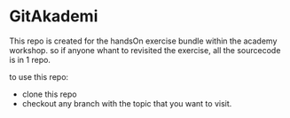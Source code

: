# GitAkademi

This repo is created for the handsOn exercise bundle within the academy workshop.
so if anyone whant to revisited the exercise, all the sourcecode is in 1 repo.

to use this repo:
- clone this repo
- checkout any branch with the topic that you want to visit.

